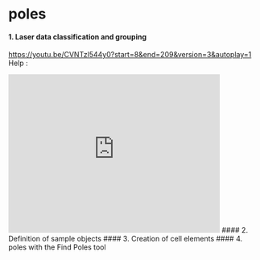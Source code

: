 # poles
#### 1. Laser data classification and grouping
https://youtu.be/CVNTzl544y0?start=8&end=209&version=3&autoplay=1
Help : 
<link rel="canonical" href="http://www.terrasolid.com/guides/tscan/mwassigngroups.php?zoom_highlightsub=grouping">

<iframe width="420" height="315" src="http://www.youtube.com/embed/CVNTzl544y0?start=11&end=14" frameborder="0" allowfullscreen></iframe>
#### 2. Definition of sample objects
#### 3. Creation of cell elements
#### 4. poles with the Find Poles tool
